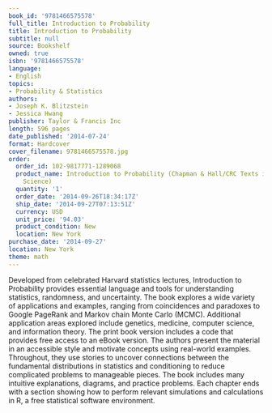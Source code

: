 ```yaml
---
book_id: '9781466575578'
full_title: Introduction to Probability
title: Introduction to Probability
subtitle: null
source: Bookshelf
owned: true
isbn: '9781466575578'
language:
- English
topics:
- Probability & Statistics
authors:
- Joseph K. Blitzstein
- Jessica Hwang
publisher: Taylor & Francis Inc
length: 596 pages
date_published: '2014-07-24'
format: Hardcover
cover_filename: 9781466575578.jpg
order:
  order_id: 102-9817771-1289068
  product_name: Introduction to Probability (Chapman & Hall/CRC Texts in Statistical
    Science)
  quantity: '1'
  order_date: '2014-09-26T18:34:17Z'
  ship_date: '2014-09-27T07:13:51Z'
  currency: USD
  unit_price: '94.03'
  product_condition: New
  location: New York
purchase_date: '2014-09-27'
location: New York
theme: math
---
```

Developed from celebrated Harvard statistics lectures, Introduction to Probability provides essential language and tools for understanding statistics, randomness, and uncertainty. The book explores a wide variety of applications and examples, ranging from coincidences and paradoxes to Google PageRank and Markov chain Monte Carlo (MCMC). Additional application areas explored include genetics, medicine, computer science, and information theory. The print book version includes a code that provides free access to an eBook version. The authors present the material in an accessible style and motivate concepts using real-world examples. Throughout, they use stories to uncover connections between the fundamental distributions in statistics and conditioning to reduce complicated problems to manageable pieces. The book includes many intuitive explanations, diagrams, and practice problems. Each chapter ends with a section showing how to perform relevant simulations and calculations in R, a free statistical software environment.
